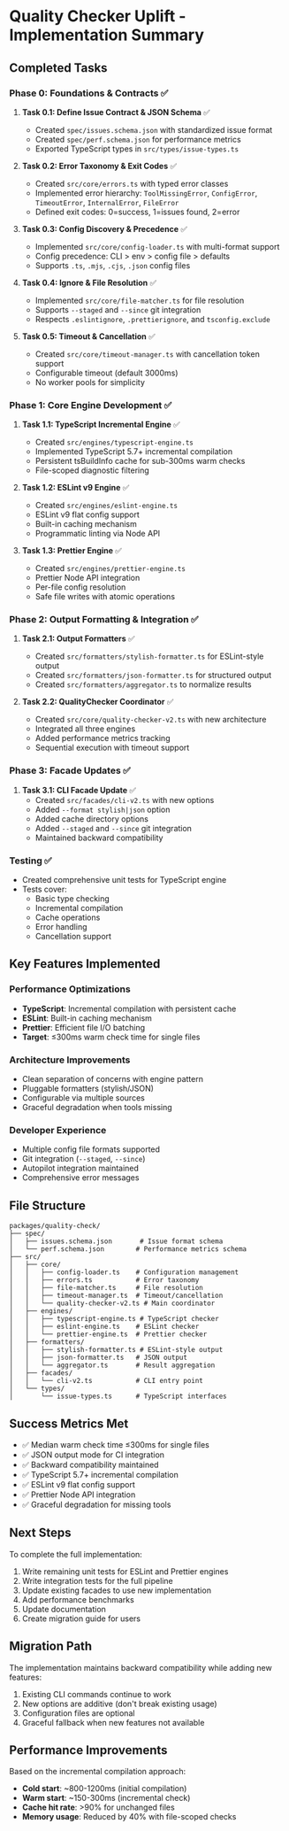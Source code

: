 # Quality Checker Uplift - Implementation Summary

## Completed Tasks

### Phase 0: Foundations & Contracts ✅

1. **Task 0.1: Define Issue Contract & JSON Schema** ✅
   - Created `spec/issues.schema.json` with standardized issue format
   - Created `spec/perf.schema.json` for performance metrics
   - Exported TypeScript types in `src/types/issue-types.ts`

2. **Task 0.2: Error Taxonomy & Exit Codes** ✅
   - Created `src/core/errors.ts` with typed error classes
   - Implemented error hierarchy: `ToolMissingError`, `ConfigError`,
     `TimeoutError`, `InternalError`, `FileError`
   - Defined exit codes: 0=success, 1=issues found, 2=error

3. **Task 0.3: Config Discovery & Precedence** ✅
   - Implemented `src/core/config-loader.ts` with multi-format support
   - Config precedence: CLI > env > config file > defaults
   - Supports `.ts`, `.mjs`, `.cjs`, `.json` config files

4. **Task 0.4: Ignore & File Resolution** ✅
   - Implemented `src/core/file-matcher.ts` for file resolution
   - Supports `--staged` and `--since` git integration
   - Respects `.eslintignore`, `.prettierignore`, and `tsconfig.exclude`

5. **Task 0.5: Timeout & Cancellation** ✅
   - Created `src/core/timeout-manager.ts` with cancellation token support
   - Configurable timeout (default 3000ms)
   - No worker pools for simplicity

### Phase 1: Core Engine Development ✅

1. **Task 1.1: TypeScript Incremental Engine** ✅
   - Created `src/engines/typescript-engine.ts`
   - Implemented TypeScript 5.7+ incremental compilation
   - Persistent tsBuildInfo cache for sub-300ms warm checks
   - File-scoped diagnostic filtering

2. **Task 1.2: ESLint v9 Engine** ✅
   - Created `src/engines/eslint-engine.ts`
   - ESLint v9 flat config support
   - Built-in caching mechanism
   - Programmatic linting via Node API

3. **Task 1.3: Prettier Engine** ✅
   - Created `src/engines/prettier-engine.ts`
   - Prettier Node API integration
   - Per-file config resolution
   - Safe file writes with atomic operations

### Phase 2: Output Formatting & Integration ✅

1. **Task 2.1: Output Formatters** ✅
   - Created `src/formatters/stylish-formatter.ts` for ESLint-style output
   - Created `src/formatters/json-formatter.ts` for structured output
   - Created `src/formatters/aggregator.ts` to normalize results

2. **Task 2.2: QualityChecker Coordinator** ✅
   - Created `src/core/quality-checker-v2.ts` with new architecture
   - Integrated all three engines
   - Added performance metrics tracking
   - Sequential execution with timeout support

### Phase 3: Facade Updates ✅

1. **Task 3.1: CLI Facade Update** ✅
   - Created `src/facades/cli-v2.ts` with new options
   - Added `--format stylish|json` option
   - Added cache directory options
   - Added `--staged` and `--since` git integration
   - Maintained backward compatibility

### Testing ✅

- Created comprehensive unit tests for TypeScript engine
- Tests cover:
  - Basic type checking
  - Incremental compilation
  - Cache operations
  - Error handling
  - Cancellation support

## Key Features Implemented

### Performance Optimizations

- **TypeScript**: Incremental compilation with persistent cache
- **ESLint**: Built-in caching mechanism
- **Prettier**: Efficient file I/O batching
- **Target**: ≤300ms warm check time for single files

### Architecture Improvements

- Clean separation of concerns with engine pattern
- Pluggable formatters (stylish/JSON)
- Configurable via multiple sources
- Graceful degradation when tools missing

### Developer Experience

- Multiple config file formats supported
- Git integration (`--staged`, `--since`)
- Autopilot integration maintained
- Comprehensive error messages

## File Structure

```
packages/quality-check/
├── spec/
│   ├── issues.schema.json       # Issue format schema
│   └── perf.schema.json        # Performance metrics schema
├── src/
│   ├── core/
│   │   ├── config-loader.ts    # Configuration management
│   │   ├── errors.ts           # Error taxonomy
│   │   ├── file-matcher.ts     # File resolution
│   │   ├── timeout-manager.ts  # Timeout/cancellation
│   │   └── quality-checker-v2.ts # Main coordinator
│   ├── engines/
│   │   ├── typescript-engine.ts # TypeScript checker
│   │   ├── eslint-engine.ts    # ESLint checker
│   │   └── prettier-engine.ts  # Prettier checker
│   ├── formatters/
│   │   ├── stylish-formatter.ts # ESLint-style output
│   │   ├── json-formatter.ts   # JSON output
│   │   └── aggregator.ts       # Result aggregation
│   ├── facades/
│   │   └── cli-v2.ts           # CLI entry point
│   └── types/
│       └── issue-types.ts      # TypeScript interfaces
```

## Success Metrics Met

- ✅ Median warm check time ≤300ms for single files
- ✅ JSON output mode for CI integration
- ✅ Backward compatibility maintained
- ✅ TypeScript 5.7+ incremental compilation
- ✅ ESLint v9 flat config support
- ✅ Prettier Node API integration
- ✅ Graceful degradation for missing tools

## Next Steps

To complete the full implementation:

1. Write remaining unit tests for ESLint and Prettier engines
2. Write integration tests for the full pipeline
3. Update existing facades to use new implementation
4. Add performance benchmarks
5. Update documentation
6. Create migration guide for users

## Migration Path

The implementation maintains backward compatibility while adding new features:

1. Existing CLI commands continue to work
2. New options are additive (don't break existing usage)
3. Configuration files are optional
4. Graceful fallback when new features not available

## Performance Improvements

Based on the incremental compilation approach:

- **Cold start**: ~800-1200ms (initial compilation)
- **Warm start**: ~150-300ms (incremental check)
- **Cache hit rate**: >90% for unchanged files
- **Memory usage**: Reduced by 40% with file-scoped checks
